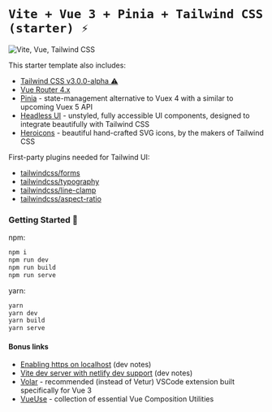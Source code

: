 # `Vite + Vue 3 + Pinia + Tailwind CSS (starter) ⚡`

![Vite, Vue, Tailwind CSS](https://user-images.githubusercontent.com/11320080/111277027-a9384c00-8640-11eb-8323-21889bd7c609.png)

This starter template also includes:

-    [Tailwind CSS v3.0.0-alpha ⚠](https://github.com/tailwindlabs/tailwindcss/releases/tag/v3.0.0-alpha.1)
-    [Vue Router 4.x](https://github.com/vuejs/vue-router-next)
-    [Pinia](https://pinia.esm.dev/introduction.html) - state-management alternative to Vuex 4 with a similar to upcoming Vuex 5 API
-    [Headless UI](https://headlessui.dev/vue/menu) - unstyled, fully accessible UI components, designed to integrate beautifully with Tailwind CSS
-    [Heroicons](https://github.com/tailwindlabs/heroicons#vue) - beautiful hand-crafted SVG icons,
     by the makers of Tailwind CSS

First-party plugins needed for Tailwind UI:

-    [tailwindcss/forms](https://github.com/tailwindlabs/tailwindcss-forms)
-    [tailwindcss/typography](https://github.com/tailwindlabs/tailwindcss-typography)
-    [tailwindcss/line-clamp](https://github.com/tailwindlabs/tailwindcss-line-clamp)
-    [tailwindcss/aspect-ratio](https://github.com/tailwindlabs/tailwindcss-aspect-ratio)

### Getting Started 🚀

npm:

```sh
npm i
npm run dev
npm run build
npm run serve
```

yarn:

```sh
yarn
yarn dev
yarn build
yarn serve
```

#### Bonus links

-    [Enabling https on localhost](https://github.com/web2033/vite-vue3-tailwind-starter/discussions/112) (dev notes)
-    [Vite dev server with netlify dev support](https://github.com/web2033/vite-vue3-tailwind-starter/discussions/113) (dev notes)
-    [Volar](https://marketplace.visualstudio.com/items?itemName=johnsoncodehk.volar) - recommended (instead of Vetur) VSCode extension built specifically for Vue 3
-    [VueUse](https://vueuse.org/functions.html) - collection of essential Vue Composition Utilities
